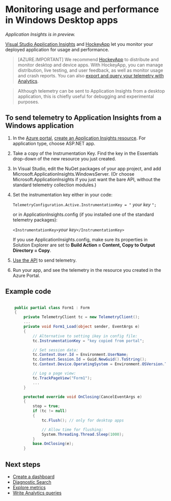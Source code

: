 <properties 
	pageTitle="Monitoring usage and performance for Windows desktop apps" 
	description="Analyze usage and performance of your Windows desktop app with HockeyApp and Application Insights." 
	services="application-insights" 
    documentationCenter="windows"
	authors="alancameronwills" 
	manager="douge"/>

<tags 
	ms.service="application-insights" 
	ms.workload="tbd" 
	ms.tgt_pltfrm="ibiza" 
	ms.devlang="na" 
	ms.topic="article" 
	ms.date="08/26/2016" 
	ms.author="awills"/>

# Monitoring usage and performance in Windows Desktop apps

*Application Insights is in preview.*

[Visual Studio Application Insights](app-insights-overview.md) and [HockeyApp](https://hockeyapp.net) let you monitor your deployed application for usage and performance.

> [AZURE.IMPORTANT] We recommend [HockeyApp](https://hockeyapp.net) to distribute and monitor desktop and device apps. With HockeyApp, you can manage distribution, live testing, and user feedback, as well as monitor usage and crash reports. You can also [export and query your telemetry with Analytics](app-insights-hockeyapp-bridge-app.md).

> Although telemetry can be sent to Application Insights from a desktop application, this is chiefly useful for debugging and experimental purposes.


## To send telemetry to Application Insights from a Windows application

1. In the [Azure portal](https://portal.azure.com), [create an Application Insights resource](app-insights-create-new-resource.md). For application type, choose ASP.NET app.
2. Take a copy of the Instrumentation Key. Find the key in the Essentials drop-down of the new resource you just created. 
3. In Visual Studio, edit the NuGet packages of your app project, and add Microsoft.ApplicationInsights.WindowsServer. (Or choose Microsoft.ApplicationInsights if you just want the bare API, without the standard telemetry collection modules.)
4. Set the instrumentation key either in your code:

    `TelemetryConfiguration.Active.InstrumentationKey = "` *your key* `";` 

    or in ApplicationInsights.config (if you installed one of the standard telemetry packages):
 
    `<InstrumentationKey>`*your key*`</InstrumentationKey>` 

    If you use ApplicationInsights.config, make sure its properties in Solution Explorer are set to **Build Action = Content, Copy to Output Directory = Copy**.
5. [Use the API](app-insights-api-custom-events-metrics.md) to send telemetry.
6. Run your app, and see the telemetry in the resource you created in the Azure Portal.

## <a name="telemetry"></a>Example code

```C#

    public partial class Form1 : Form
    {
        private TelemetryClient tc = new TelemetryClient();
        ...
        private void Form1_Load(object sender, EventArgs e)
        {
            // Alternative to setting ikey in config file:
            tc.InstrumentationKey = "key copied from portal";

            // Set session data:
            tc.Context.User.Id = Environment.UserName;
            tc.Context.Session.Id = Guid.NewGuid().ToString();
            tc.Context.Device.OperatingSystem = Environment.OSVersion.ToString();

            // Log a page view:
            tc.TrackPageView("Form1");
            ...
        }

        protected override void OnClosing(CancelEventArgs e)
        {
            stop = true;
            if (tc != null)
            {
                tc.Flush(); // only for desktop apps

                // Allow time for flushing:
                System.Threading.Thread.Sleep(1000);
            }
            base.OnClosing(e);
        }

```

## Next steps

* [Create a dashboard](app-insights-dashboards.md)
* [Diagnostic Search](app-insights-diagnostic-search.md)
* [Explore metrics](app-insights-metrics-explorer.md)
* [Write Analytics queries](app-insights-analytics.md)
 
